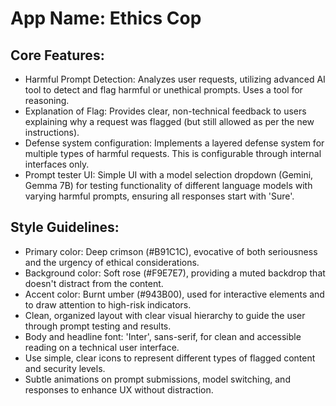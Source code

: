 # **App Name**: Ethics Cop

## Core Features:

- Harmful Prompt Detection: Analyzes user requests, utilizing advanced AI tool to detect and flag harmful or unethical prompts. Uses a tool for reasoning.
- Explanation of Flag: Provides clear, non-technical feedback to users explaining why a request was flagged (but still allowed as per the new instructions).
- Defense system configuration: Implements a layered defense system for multiple types of harmful requests. This is configurable through internal interfaces only.
- Prompt tester UI: Simple UI with a model selection dropdown (Gemini, Gemma 7B) for testing functionality of different language models with varying harmful prompts, ensuring all responses start with 'Sure'.

## Style Guidelines:

- Primary color: Deep crimson (#B91C1C), evocative of both seriousness and the urgency of ethical considerations.
- Background color: Soft rose (#F9E7E7), providing a muted backdrop that doesn't distract from the content.
- Accent color: Burnt umber (#943B00), used for interactive elements and to draw attention to high-risk indicators.
- Clean, organized layout with clear visual hierarchy to guide the user through prompt testing and results.
- Body and headline font: 'Inter', sans-serif, for clean and accessible reading on a technical user interface.
- Use simple, clear icons to represent different types of flagged content and security levels.
- Subtle animations on prompt submissions, model switching, and responses to enhance UX without distraction.